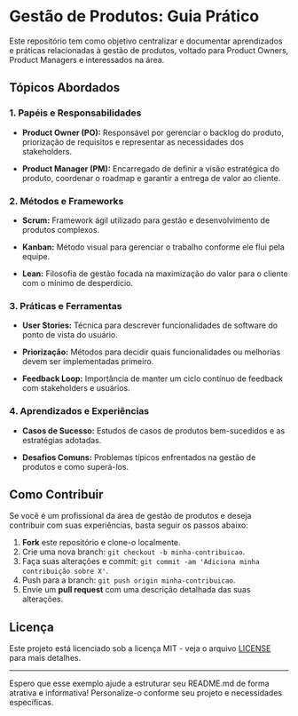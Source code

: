 # Gestão de Produtos: Guia Prático

Este repositório tem como objetivo centralizar e documentar aprendizados e práticas relacionadas à gestão de produtos, voltado para Product Owners, Product Managers e interessados na área.

## Tópicos Abordados

### 1. Papéis e Responsabilidades

- **Product Owner (PO):** Responsável por gerenciar o backlog do produto, priorização de requisitos e representar as necessidades dos stakeholders.
  
- **Product Manager (PM):** Encarregado de definir a visão estratégica do produto, coordenar o roadmap e garantir a entrega de valor ao cliente.

### 2. Métodos e Frameworks

- **Scrum:** Framework ágil utilizado para gestão e desenvolvimento de produtos complexos.
  
- **Kanban:** Método visual para gerenciar o trabalho conforme ele flui pela equipe.
  
- **Lean:** Filosofia de gestão focada na maximização do valor para o cliente com o mínimo de desperdício.

### 3. Práticas e Ferramentas

- **User Stories:** Técnica para descrever funcionalidades de software do ponto de vista do usuário.
  
- **Priorização:** Métodos para decidir quais funcionalidades ou melhorias devem ser implementadas primeiro.
  
- **Feedback Loop:** Importância de manter um ciclo contínuo de feedback com stakeholders e usuários.

### 4. Aprendizados e Experiências

- **Casos de Sucesso:** Estudos de casos de produtos bem-sucedidos e as estratégias adotadas.
  
- **Desafios Comuns:** Problemas típicos enfrentados na gestão de produtos e como superá-los.

## Como Contribuir

Se você é um profissional da área de gestão de produtos e deseja contribuir com suas experiências, basta seguir os passos abaixo:

1. **Fork** este repositório e clone-o localmente.
2. Crie uma nova branch: `git checkout -b minha-contribuicao`.
3. Faça suas alterações e commit: `git commit -am 'Adiciona minha contribuição sobre X'`.
4. Push para a branch: `git push origin minha-contribuicao`.
5. Envie um **pull request** com uma descrição detalhada das suas alterações.

## Licença

Este projeto está licenciado sob a licença MIT - veja o arquivo [LICENSE](LICENSE) para mais detalhes.

---

Espero que esse exemplo ajude a estruturar seu README.md de forma atrativa e informativa! Personalize-o conforme seu projeto e necessidades específicas.
